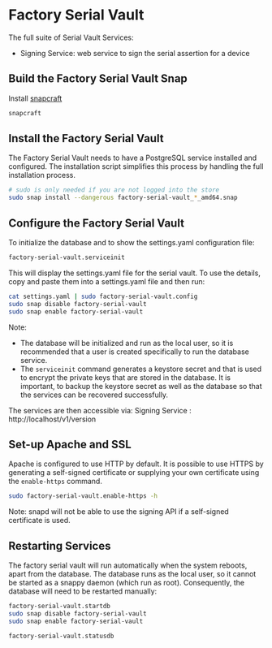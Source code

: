 # Factory Serial Vault

The full suite of Serial Vault Services:

 - Signing Service: web service to sign the serial assertion for a device

## Build the Factory Serial Vault Snap
Install [snapcraft](https://snapcraft.io/)

```bash
snapcraft
```

## Install the Factory Serial Vault
The Factory Serial Vault needs to have a PostgreSQL service installed and configured. The 
installation script simplifies this process by handling the full installation process.

```bash
# sudo is only needed if you are not logged into the store
sudo snap install --dangerous factory-serial-vault_*_amd64.snap
```

## Configure the Factory Serial Vault
To initialize the database and to show the settings.yaml configuration file:

```bash
factory-serial-vault.serviceinit
```

This will display the settings.yaml file for the serial vault. To use the details, copy and
paste them into a settings.yaml file and then run:
```bash
cat settings.yaml | sudo factory-serial-vault.config
sudo snap disable factory-serial-vault
sudo snap enable factory-serial-vault
```

Note: 
 - The database will be initialized and run as the local user, so it is recommended that a user is created specifically to run the database service.
 - The ```serviceinit``` command generates a keystore secret and that is used to encrypt the private keys that are stored in the database. It is important, to backup the keystore secret as well as the database so that the services can be recovered successfully.

The services are then accessible via:
Signing Service : http://localhost/v1/version


## Set-up Apache and SSL
Apache is configured to use HTTP by default. It is possible to use HTTPS by generating a self-signed certificate or
supplying your own certificate using the ```enable-https``` command.
```bash
sudo factory-serial-vault.enable-https -h
```
Note: snapd will not be able to use the signing API if a self-signed certificate is used.

## Restarting Services
The factory serial vault will run automatically when the system reboots, apart from the database. The database
runs as the local user, so it cannot be started as a snappy daemon (which run as root). Consequently, the
database will need to be restarted manually:

```bash
factory-serial-vault.startdb
sudo snap disable factory-serial-vault
sudo snap enable factory-serial-vault

factory-serial-vault.statusdb
```